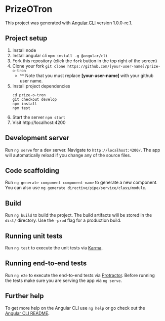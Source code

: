 # PrizeOTron

This project was generated with [Angular CLI](https://github.com/angular/angular-cli) version 1.0.0-rc.1.

## Project setup

1. Install node
1. Install angular cli `npm install -g @angular/cli`
1. Fork this repository (click the `fork` button in the top right of the screen)
1. Clone your fork `git clone https://github.com/[your-user-name]/prize-o-tron`
    - ^^ Note that you must replace **[your-user-name]** with your github user name. 
1. Install project dependencies
   ```
   cd prize-o-tron
   git checkout develop
   npm install
   npm test
   ```
1. Start the server `npm start`
1. Visit http://localhost:4200

## Development server
Run `ng serve` for a dev server. Navigate to `http://localhost:4200/`. The app will automatically reload if you change any of the source files.

## Code scaffolding

Run `ng generate component component-name` to generate a new component. You can also use `ng generate directive/pipe/service/class/module`.

## Build

Run `ng build` to build the project. The build artifacts will be stored in the `dist/` directory. Use the `-prod` flag for a production build.

## Running unit tests

Run `ng test` to execute the unit tests via [Karma](https://karma-runner.github.io).

## Running end-to-end tests

Run `ng e2e` to execute the end-to-end tests via [Protractor](http://www.protractortest.org/).
Before running the tests make sure you are serving the app via `ng serve`.

## Further help

To get more help on the Angular CLI use `ng help` or go check out the [Angular CLI README](https://github.com/angular/angular-cli/blob/master/README.md).
